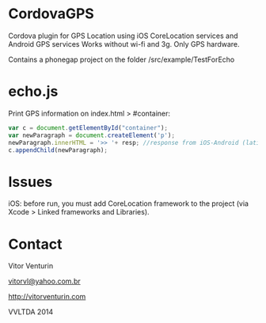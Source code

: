 CordovaGPS
==========

Cordova plugin for GPS Location using iOS CoreLocation services and Android GPS services 
Works without wi-fi and 3g. Only GPS hardware.


Contains a phonegap project on the folder /src/example/TestForEcho


echo.js
=======

Print GPS information on index.html > #container:


```javascript
var c = document.getElementById("container");
var newParagraph = document.createElement('p');
newParagraph.innerHTML = '>> '+ resp; //response from iOS-Android (latitude,longitude)
c.appendChild(newParagraph);
```


Issues
======

iOS: before run, you must add CoreLocation framework to the project (via Xcode > Linked frameworks and Libraries).


Contact 
=======

Vitor Venturin


vitorvl@yahoo.com.br


http://vitorventurin.com


VVLTDA 2014